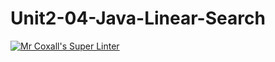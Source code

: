 # Unit2-04-Java-Linear-Search
[![Mr Coxall's Super Linter](https://github.com/ICS4U-Programming-RemyS/Unit2-04-Java-Linear-Search/workflows/Mr%20Coxall's%20Super%20Linter/badge.svg)](https://github.com/ICS4U-Programming-RemyS/Unit2-04-Java-Linear-Search/actions/)
